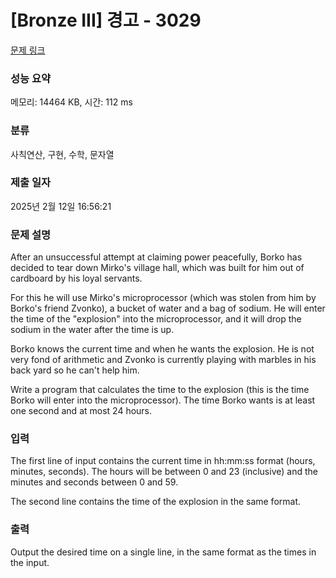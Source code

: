 # [Bronze III] 경고 - 3029 

[문제 링크](https://www.acmicpc.net/problem/3029) 

### 성능 요약

메모리: 14464 KB, 시간: 112 ms

### 분류

사칙연산, 구현, 수학, 문자열

### 제출 일자

2025년 2월 12일 16:56:21

### 문제 설명

<p>After an unsuccessful attempt at claiming power peacefully, Borko has decided to tear down Mirko's village hall, which was built for him out of cardboard by his loyal servants. </p>

<p>For this he will use Mirko's microprocessor (which was stolen from him by Borko's friend Zvonko), a bucket of water and a bag of sodium. He will enter the time of the "explosion" into the microprocessor, and it will drop the sodium in the water after the time is up. </p>

<p>Borko knows the current time and when he wants the explosion. He is not very fond of arithmetic and Zvonko is currently playing with marbles in his back yard so he can't help him. </p>

<p>Write a program that calculates the time to the explosion (this is the time Borko will enter into the microprocessor). The time Borko wants is at least one second and at most 24 hours. </p>

### 입력 

 <p>The first line of input contains the current time in hh:mm:ss format (hours, minutes, seconds). The hours will be between 0 and 23 (inclusive) and the minutes and seconds between 0 and 59. </p>

<p>The second line contains the time of the explosion in the same format. </p>

### 출력 

 <p>Output the desired time on a single line, in the same format as the times in the input. </p>

<p> </p>

